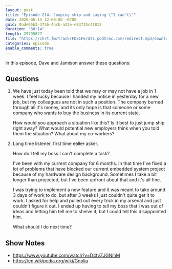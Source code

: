 ```yaml
---
layout: post
title: "Episode 214: Jumping ship and saying \"I can't\""
date: 2020-06-15 12:00:00 -0700
guid: 0ade65b3-375b-4acb-a32e-e83735c41812
duration: "30:14"
length: 29795827
file: "https://chrt.fm/track/FD81F6/dts.podtrac.com/redirect.mp3/download.softskills.audio/sse-214.mp3"
categories: episode
enable_comments: true
---
```


In this episode, Dave and Jamison answer these questions:

## Questions

1. We have just today been told that we may or may not have a job in 1 week. I feel lucky because I handed my notice in yesterday for a new job, but my colleagues are not in such a position. The company burned through all it's money, and its only hope is that someone or some company who wants to buy the business in its current state.
   
   How would you approach a situation like this? Is it best to just jump ship right away? What would potential new employers think when you told them the situation? What about my co-workers?


2. Long time listener, first time <del>caller</del> asker.
   
   How do I tell my boss I can't complete a task?
   
   I've been with my current company for 6 months. In that time I've fixed a lot of problems that have blocked our current embedded system project because of my hardware design background. Sometimes I take a bit longer than projected, but I've been upfront about that and it's all fine.
   
   I was trying to implement a new feature and it was meant to take around 3 days of work to do, but after 3 weeks I just couldn't quite get it to work. I asked for help and pulled out every trick in my arsenal and just couldn't figure it out. I ended up having to tell my boss that I was out of ideas and letting him tell me to shelve it, but I could tell this disappointed him.
   
   What should I do next time?


## Show Notes
* https://www.youtube.com/watch?v=D4tvZJGNIhM
* https://en.wikipedia.org/wiki/Gnolia
